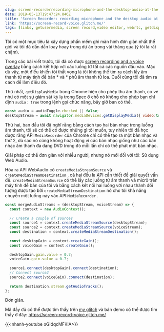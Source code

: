 ```yaml
---
slug: screen-recorderrecording-microphone-and-the-desktop-audio-at-the-same-time
date: 2019-05-13T19:47:24.846Z
title: 'Screen Recorder: recording microphone and the desktop audio at the same time'
link: 'https://screen-record-voice.glitch.me/'
tags: [links, getusermedia, screen record,video editor, webrtc, getdisplaymedia]
---
```

Tôi có một mục tiêu là xây dựng phần mềm ghi màn hình đơn giản nhất thế giới và tôi đã dần dần loay hoay trong dự án trong vài tháng qua (ý tôi là rất chậm).

Trong các bài viết trước, tôi đã có được [screen recording and a voice overlay](/building-a-video-editor-on-the-web-screencasting/) bằng cách kết hợp với các luồng từ tất cả các nguồn đầu vào. Mặc dù vậy, một điều khiến tôi thất vọng là tôi không thể tìm ra cách lấy âm thanh từ máy tính để bàn * và * phủ âm thanh từ loa. Cuối cùng tôi đã tìm ra cách để làm điều đó.

Thứ nhất, `getDisplayMedia` trong Chrome hiện cho phép thu âm thanh, có vẻ như có một sự giám sát kỳ lạ trong Spec ở chỗ nó không cho phép bạn chỉ định `audio: true` trong lệnh gọi chức năng, bây giờ bạn có thể.

```javascript
const audio = audioToggle.checked || false;
desktopStream = await navigator.mediaDevices.getDisplayMedia({ video:true, audio: audio });
```

Thứ hai, ban đầu tôi đã nghĩ rằng bằng cách tạo hai bản nhạc trong luồng âm thanh, tôi sẽ có thể có được những gì tôi muốn, tuy nhiên tôi đã học được rằng API `MediaRecorder` của Chrome chỉ có thể tạo ra một bản nhạc và thứ 2, dù sao nó cũng không hoạt động vì các bản nhạc giống như các bản nhạc âm thanh đa dạng DVD trong đó mỗi lần chỉ có thể phát một bản nhạc.

Giải pháp có thể đơn giản với nhiều người, nhưng nó mới đối với tôi: Sử dụng Web Audio.

Hóa ra API WebAudio có `createMediaStreamSource` và `createMediaStreamDestination` , cả hai đều là API cần thiết để giải quyết vấn đề. `createMediaStreamSource` có thể lấy các luồng từ âm thanh và micrô trên máy tính để bàn của tôi và bằng cách kết nối hai luồng với nhau thành đối tượng được tạo bởi `createMediaStreamDestination` nó cho tôi khả năng chuyển một luồng này vào API `MediaRecorder` .

```javascript
const mergeAudioStreams = (desktopStream, voiceStream) => {
  const context = new AudioContext();
    
  // Create a couple of sources
  const source1 = context.createMediaStreamSource(desktopStream);
  const source2 = context.createMediaStreamSource(voiceStream);
  const destination = context.createMediaStreamDestination();
  
  const desktopGain = context.createGain();
  const voiceGain = context.createGain();
    
  desktopGain.gain.value = 0.7;
  voiceGain.gain.value = 0.7;
   
  source1.connect(desktopGain).connect(destination);
  // Connect source2
  source2.connect(voiceGain).connect(destination);
    
  return destination.stream.getAudioTracks();
};
```

Đơn giản.

Mã đầy đủ có thể được tìm thấy trên [my glitch](https://glitch.com/edit/#!/screen-record-voice) và bản demo có thể được tìm thấy ở đây: https://screen-record-voice.glitch.me/

{{&lt;nhanh-youtube oGIdqcMFKlA&gt;}}

